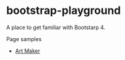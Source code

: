 # bootstrap-playground

A place to get familiar with Bootstarp 4.

Page samples

- [Art Maker](https://krisshen.github.io/bootstrap-playground/)


